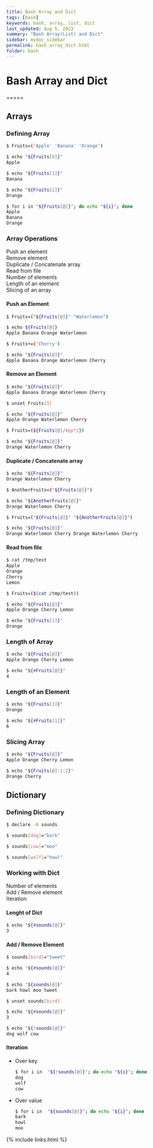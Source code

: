 ```yaml
---
title: Bash Array and Dict
tags: [bash]
keywords: bash, array, list, dict
last_updated: Aug 5, 2023
summary: "Bash Array(List) and Dict"
sidebar: mydoc_sidebar
permalink: bash_array_dict.html
folder: bash
---
```


# Bash Array and Dict
=====

## Arrays
### Defining Array
```bash
$ Fruits=('Apple' 'Banana' 'Orange')

$ echo "${Fruits[0]}"
Apple

$ echo "${Fruits[1]}"
Banana

$ echo "${Fruits[2]}"
Orange

$ for i in "${Fruits[@]}"; do echo "${i}"; done
Apple
Banana
Orange
```

### Array Operations

<div id="toc" style="">
   <ul>
      <li><a href="#push-an-element">Push an element</a><a class="anchorjs-link " aria-label="Anchor" data-anchorjs-icon="" style="font: 1em / 1 anchorjs-icons; padding-left: 0.375em;"></a></li>
      <li><a href="#remove-element">Remove element</a><a class="anchorjs-link " aria-label="Anchor" data-anchorjs-icon="" style="font: 1em / 1 anchorjs-icons; padding-left: 0.375em;"></a></li>
      <li><a href="#duplicate--concatenate-array">Duplicate / Concatenate array</a><a class="anchorjs-link " aria-label="Anchor" data-anchorjs-icon="" style="font: 1em / 1 anchorjs-icons; padding-left: 0.375em;"></a></li>
      <li><a href="#read-from-file">Read from file</a><a class="anchorjs-link " aria-label="Anchor" data-anchorjs-icon="" style="font: 1em / 1 anchorjs-icons; padding-left: 0.375em;"></a></li>
      <li><a href="#number-of-elements">Number of elements</a><a class="anchorjs-link " aria-label="Anchor" data-anchorjs-icon="" style="font: 1em / 1 anchorjs-icons; padding-left: 0.375em;"></a></li>
      <li><a href="#length-of-an-element">Length of an element</a><a class="anchorjs-link " aria-label="Anchor" data-anchorjs-icon="" style="font: 1em / 1 anchorjs-icons; padding-left: 0.375em;"></a></li>
      <li><a href="#slicing-of-an-array">Slicing of an array</a><a class="anchorjs-link " aria-label="Anchor" data-anchorjs-icon="" style="font: 1em / 1 anchorjs-icons; padding-left: 0.375em;"></a></li>
   </ul>
</div>

#### Push an Element
```bash
$ Fruits=("${Fruits[@]}" "Waterlemon")

$ echo ${Fruits[@]}
Apple Banana Orange Waterlemon

$ Fruits+=('Cherry')

$ echo "${Fruits[@]}"
Apple Banana Orange Waterlemon Cherry
```

#### Remove an Element
```bash
$ echo "${Fruits[@]}"
Apple Banana Orange Waterlemon Cherry

$ unset Fruits[1]

$ echo "${Fruits[@]}"
Apple Orange Waterlemon Cherry

$ Fruits=(${Fruits[@]/App*/})

$ echo "${Fruits[@]}"
Orange Waterlemon Cherry
```

#### Duplicate / Concatenate array
```bash
$ echo "${Fruits[@]}"
Orange Waterlemon Cherry

$ AnotherFruits=("${Fruits[@]}")

$ echo "${AnotherFruits[@]}"
Orange Waterlemon Cherry

$ Fruits=("${Fruits[@]}" "${AnotherFruits[@]}")

$ echo "${Fruits[@]}"
Orange Waterlemon Cherry Orange Waterlemon Cherry
```

#### Read from file
```bash
$ cat /tmp/test
Apple
Orange
Cherry
Lemon

$ Fruits=($(cat /tmp/test))

$ echo "${Fruits[@]}"
Apple Orange Cherry Lemon

$ echo "${Fruits[1]}"
Orange
```

### Length of Array
```bash
$ echo "${Fruits[@]}"
Apple Orange Cherry Lemon

$ echo "${#Fruits[@]}"
4
```

### Length of an Element
```bash
$ echo "${Fruits[1]}"
Orange

$ echo "${#Fruits[1]}"
6
```

### Slicing Array
```bash
$ echo "${Fruits[@]}"
Apple Orange Cherry Lemon

$ echo "${Fruits[@]:1:2}"
Orange Cherry
```

## Dictionary
### Defining Dictionary
```bash
$ declare -A sounds

$ sounds[dog]="bark"

$ sounds[cow]="moo"

$ sounds[wolf]="howl"
```

### Working with Dict

<div id="toc" style="">
   <ul>
      <li><a href="#number-of-elements">Number of elements</a><a class="anchorjs-link " aria-label="Anchor" data-anchorjs-icon="" style="font: 1em / 1 anchorjs-icons; padding-left: 0.375em;"></a></li>
      <li><a href="#add--remove-element">Add / Remove element</a><a class="anchorjs-link " aria-label="Anchor" data-anchorjs-icon="" style="font: 1em / 1 anchorjs-icons; padding-left: 0.375em;"></a></li>
      <li><a href="#iteration">Iteration</a><a class="anchorjs-link " aria-label="Anchor" data-anchorjs-icon="" style="font: 1em / 1 anchorjs-icons; padding-left: 0.375em;"></a></li>
   </ul>
</div>

#### Lenght of Dict
```bash
$ echo "${#sounds[@]}"
3
```

#### Add / Remove Element
```bash
$ sounds[bird]="tweet"

$ echo "${#sounds[@]}"
4

$ echo "${sounds[@]}"
bark howl moo tweet

$ unset sounds[bird]

$ echo "${#sounds[@]}"
3

$ echo "${!sounds[@]}"
dog wolf cow
```

#### Iteration 
* Over key
   ```bash
   $ for i in  "${!sounds[@]}"; do echo "${i}"; done
   dog
   wolf
   cow
   ```

* Over value 
   ```bash
   $ for i in  "${sounds[@]}"; do echo "${i}"; done
   bark
   howl
   moo
   ```


{% include links.html %}

